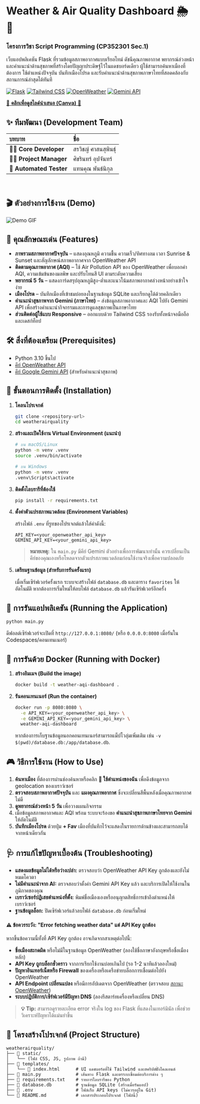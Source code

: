 # Weather & Air Quality Dashboard 🌦️🍃

### โครงการวิชา Script Programming (CP352301 Sec.1)

เว็บแอปพลิเคชัน Flask ที่รวมข้อมูลสภาพอากาศแบบเรียลไทม์ ดัชนีคุณภาพอากาศ พยากรณ์ล่วงหน้า และคำแนะนำด้านสุขภาพที่สร้างโดยปัญญาประดิษฐ์ไว้ในแดชบอร์ดเดียว ผู้ใช้สามารถค้นหาเมืองที่ต้องการ ใช้ตำแหน่งปัจจุบัน บันทึกเมืองโปรด และรับคำแนะนำด้านสุขภาพภาษาไทยที่สอดคล้องกับสถานการณ์ล่าสุดได้ทันที

[![Flask](https://img.shields.io/badge/Flask-000000?style=for-the-badge&logo=flask&logoColor=white)](https://flask.palletsprojects.com/)
[![Tailwind CSS](https://img.shields.io/badge/Tailwind_CSS-38B2AC?style=for-the-badge&logo=tailwind-css&logoColor=white)](https://tailwindcss.com/)
[![OpenWeather](https://img.shields.io/badge/OpenWeather-EB6E4B?style=for-the-badge&logo=OpenWeatherMap&logoColor=white)](https://openweathermap.org/api)
[![Gemini API](https://img.shields.io/badge/Gemini_API-34A853?style=for-the-badge&logo=google-gemini&logoColor=white)](https://ai.google.dev/)

[🔗 **คลิกเพื่อดูสไลด์นำเสนอ (Canva)** 🔗](https://www.canva.com/design/DAG1HiTYYfY/m_5jj2O4Dt3d14G7PwpxnA/view?utm_content=DAG1HiTYYfY&utm_campaign=designshare&utm_medium=link2&utm_source=uniquelinks&utlId=hbca9533057)

</div>

## ✨ ทีมพัฒนา (Development Team)

| บทบาท | ชื่อ |
| :--- | :--- |
| 👨‍💻 **Core Developer** | สรวิชญ์ ศาสนสุพินธุ์ |
| 🧑‍💼 **Project Manager** | ศิขรินทร์ อุปจันทร์ |
| 🧪 **Automated Tester** | แทนคุณ พันธ์นิกุล |

<br>

## 🎬 ตัวอย่างการใช้งาน (Demo)

![Demo GIF](https://github.com/user-attachments/assets/deed04f2-5197-4228-adcb-eecad421ad70)

## 🌟 คุณลักษณะเด่น (Features)

-   **ภาพรวมสภาพอากาศปัจจุบัน** – แสดงอุณหภูมิ ความชื้น ความเร็ว/ทิศทางลม เวลา Sunrise & Sunset และสัญลักษณ์สภาพอากาศจาก OpenWeather API
-   **ติดตามคุณภาพอากาศ (AQI)** – ใช้ Air Pollution API ของ OpenWeather เพื่อบอกค่า AQI, ความเข้มข้นของมลพิษ และปรับโทนสี UI ตามระดับความเสี่ยง
-   **พยากรณ์ 5 วัน** – แสดงการ์ดสรุปอุณหภูมิสูง-ต่ำและแนวโน้มสภาพอากาศล่วงหน้าอย่างเข้าใจง่าย
-   **เมืองโปรด** – บันทึกเมืองที่เข้าชมบ่อยลงในฐานข้อมูล SQLite และเรียกดูได้ด้วยคลิกเดียว
-   **คำแนะนำสุขภาพจาก Gemini (ภาษาไทย)** – ส่งข้อมูลสภาพอากาศและ AQI ไปยัง Gemini API เพื่อสร้างคำแนะนำกิจกรรมและการดูแลสุขภาพเป็นภาษาไทย
-   **ส่วนติดต่อผู้ใช้แบบ Responsive** – ออกแบบด้วย Tailwind CSS รองรับทั้งหน้าจอมือถือและเดสก์ท็อป

## 🛠️ สิ่งที่ต้องเตรียม (Prerequisites)

-   Python 3.10 ขึ้นไป
-   [คีย์ OpenWeather API](https://home.openweathermap.org/users/sign_up)
-   [คีย์ Google Gemini API](https://aistudio.google.com/) (สำหรับคำแนะนำสุขภาพ)

## 🚀 ขั้นตอนการติดตั้ง (Installation)

1.  **โคลนโปรเจกต์**
    ```bash
    git clone <repository-url>
    cd weatherairquality
    ```

2.  **สร้างและเปิดใช้งาน Virtual Environment (แนะนำ)**
    ```bash
    # บน macOS/Linux
    python -m venv .venv
    source .venv/bin/activate

    # บน Windows
    python -m venv .venv
    .venv\Scripts\activate
    ```

3.  **ติดตั้งไลบรารีที่ต้องใช้**
    ```bash
    pip install -r requirements.txt
    ```

4.  **ตั้งค่าตัวแปรสภาพแวดล้อม (Environment Variables)**

    สร้างไฟล์ `.env` ที่รูทของโปรเจกต์แล้วใส่ค่าดังนี้:
    ```env
    API_KEY=<your_openweather_api_key>
    GEMINI_API_KEY=<your_gemini_api_key>
    ```

    > **หมายเหตุ:** ใน `main.py` มีคีย์ Gemini ตัวอย่างเพื่อการพัฒนาเท่านั้น ควรเปลี่ยนเป็นคีย์ของคุณเองหรือโหลดจากตัวแปรสภาพแวดล้อมก่อนใช้งานจริงเพื่อความปลอดภัย

5.  **เตรียมฐานข้อมูล (สำหรับการรันครั้งแรก)**

    เมื่อเริ่มเซิร์ฟเวอร์ครั้งแรก ระบบจะสร้างไฟล์ `database.db` และตาราง `favorites` ให้อัตโนมัติ หากต้องการเริ่มใหม่ให้ลบไฟล์ `database.db` แล้วรันเซิร์ฟเวอร์อีกครั้ง

## 🏃 การรันแอปพลิเคชัน (Running the Application)

```bash
python main.py
```

ดีฟอลต์เซิร์ฟเวอร์จะเปิดที่ `http://127.0.0.1:8080/` (หรือ `0.0.0.0:8080` เมื่อรันใน Codespaces/คอนเทนเนอร์)

## 🐳 การรันด้วย Docker (Running with Docker)

1.  **สร้างอิมเมจ (Build the image)**

    ```bash
    docker build -t weather-aqi-dashboard .
    ```

2.  **รันคอนเทนเนอร์ (Run the container)**

    ```bash
    docker run -p 8080:8080 \
      -e API_KEY=<your_openweather_api_key> \
      -e GEMINI_API_KEY=<your_gemini_api_key> \
      weather-aqi-dashboard
    ```

    หากต้องการเก็บฐานข้อมูลนอกคอนเทนเนอร์สามารถแม็ปโวลุ่มเพิ่มเติม เช่น `-v $(pwd)/database.db:/app/database.db`.

## 🎮 วิธีการใช้งาน (How to Use)

1.  **ค้นหาเมือง** ที่ต้องการผ่านช่องค้นหาหรือคลิก **📍 ใช้ตำแหน่งของฉัน** เพื่อดึงข้อมูลจาก geolocation ของเบราว์เซอร์
2.  **ตรวจสอบสภาพอากาศปัจจุบัน** และ **แผงคุณภาพอากาศ** ซึ่งจะเปลี่ยนสีพื้นหลังเมื่อคุณภาพอากาศไม่ดี
3.  **ดูพยากรณ์ล่วงหน้า 5 วัน** เพื่อวางแผนกิจกรรม
4.  เมื่อข้อมูลสภาพอากาศและ AQI พร้อม ระบบจะร้องขอ **คำแนะนำสุขภาพภาษาไทยจาก Gemini** ให้อัตโนมัติ
5.  **บันทึกเมืองโปรด** ด้วยปุ่ม **+ Fav** เมืองที่บันทึกไว้จะแสดงในรายการด้านข้างและสามารถลบได้จากหน้าเดียวกัน

## 🩺 การแก้ไขปัญหาเบื้องต้น (Troubleshooting)

-   **แสดงผลข้อมูลไม่ได้หรือว่างเปล่า:** ตรวจสอบว่า OpenWeather API Key ถูกต้องและยังไม่หมดโควตา
-   **ไม่มีคำแนะนำจาก AI:** ตรวจสอบว่าตั้งค่า Gemini API Key แล้ว และบริการเปิดให้ใช้งานในภูมิภาคของคุณ
-   **เบราว์เซอร์ปฏิเสธตำแหน่งที่ตั้ง:** พิมพ์ชื่อเมืองเองหรืออนุญาตสิทธิ์การเข้าถึงตำแหน่งให้เบราว์เซอร์
-   **ฐานข้อมูลล็อก:** ปิดเซิร์ฟเวอร์แล้วลบไฟล์ `database.db` ก่อนเริ่มใหม่

#### ⚠️ ข้อควรระวัง: "Error fetching weather data" แต่ API Key ถูกต้อง

หากขึ้นข้อความนี้ทั้งที่ API Key ถูกต้อง อาจเกิดจากสาเหตุต่อไปนี้:
-   **ชื่อเมืองสะกดผิด** หรือไม่มีในฐานข้อมูล OpenWeather (ลองใช้ชื่อภาษาอังกฤษหรือชื่อเมืองหลัก)
-   **API Key ถูกบล็อกชั่วคราว** จากการเรียกใช้งานบ่อยเกินไป (รอ 1-2 นาทีแล้วลองใหม่)
-   **ปัญหาอินเทอร์เน็ตหรือ Firewall** ของเครื่องหรือเครือข่ายบล็อกการเชื่อมต่อไปยัง OpenWeather
-   **API Endpoint เปลี่ยนแปลง** หรือมีการอัปเดตจาก OpenWeather (ตรวจสอบ [สถานะ OpenWeather](https://openweathermap.statuspage.io/))
-   **ระบบปฏิบัติการ/เซิร์ฟเวอร์มีปัญหา DNS** (ลองรีสตาร์ทเครื่องหรือเปลี่ยน DNS)

> **💡 Tip:** สามารถดูรายละเอียด error จริงใน log ของ Flask ที่แสดงในเทอร์มินัล เพื่อช่วยวิเคราะห์ปัญหาได้แม่นยำขึ้น

## 📁 โครงสร้างโปรเจกต์ (Project Structure)

```
weatherairquality/
├── 📂 static/
│   └── (ไฟล์ CSS, JS, รูปภาพ ถ้ามี)
├── 📂 templates/
│   └── 📄 index.html      # UI แดชบอร์ดที่ใช้ Tailwind และสคริปต์ฝั่งไคลเอนต์
├── 📄 main.py             # เส้นทาง Flask และตรรกะเชื่อมต่อบริการต่าง ๆ
├── 📄 requirements.txt    # รายการไลบรารีของ Python
├── 📄 database.db         # ฐานข้อมูล SQLite (สร้างเมื่อรันแอป)
├── 📄 .env                # ไฟล์เก็บ API keys (ไม่ควรอยู่ใน Git)
└── 📄 README.md           # เอกสารประกอบโปรเจกต์ (ไฟล์นี้)
```
